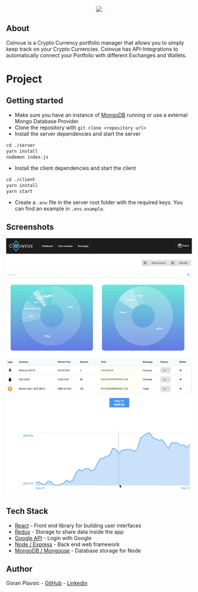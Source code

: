 <div align="center" style="color: black">
    <img src="https://github.com/g0g11/coinvue/blob/master/client/src/resources/logo-black.png"></img>
</div>

## About
Coinvue is a Crypto Currency portfolio manager that allows you to simply keep track on your Crypto Currencies. Coinvue has API-Integrations to automatically connect your Portfolio with different Exchanges and Wallets.

# Project

## Getting started
* Make sure you have an instance of [MongoDB](https://www.mongodb.com/) running or use a external Mongo Database Provider.
* Clone the repository with ``git clone <repository url>``
* Install the server dependencies and start the server
```
cd ./server
yarn install
nodemon index.js
```
* Install the client dependencies and start the client
```
cd ./client
yarn install
yarn start
```
* Create a ``.env`` file in the server root folder with the required keys. You can find an example in ``.env.example``.

## Screenshots
<div align="center">
    <img src="https://github.com/g0g11/coinvue/blob/master/client/src/resources/screens/portfolio_overview.png"></img>
    <img src="https://github.com/g0g11/coinvue/blob/master/client/src/resources/screens/currency_chart.png"></img>
</div>

## Tech Stack
* [React](https://reactjs.org/) - Front end library for building user interfaces
* [Redux](https://redux.js.org) - Storage to share data inside the app
* [Google API](https://developers.google.com/identity/sign-in/web/sign-in) - Login with Google
* [Node / Express](http://expressjs.com) - Back end web framework
* [MongoDB / Mongoose](http://mongoosejs.com/) - Database storage for Node

## Author
Goran Plavsic - [GitHub](https://github.com/g0g11) - [Linkedin](https://www.linkedin.com/in/goran-plavsic-70986a72/)
